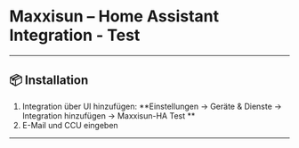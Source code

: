 # Maxxisun – Home Assistant Integration - Test

---

## 📦 Installation
1. Integration über UI hinzufügen: **Einstellungen → Geräte & Dienste → Integration hinzufügen → Maxxisun-HA Test **
2. E-Mail und CCU eingeben

---

